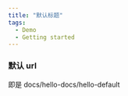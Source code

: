 ```yaml
---
title: "默认标题"
tags:
  - Demo
  - Getting started
---
```


### 默认 url

即是 docs/hello-docs/hello-default
